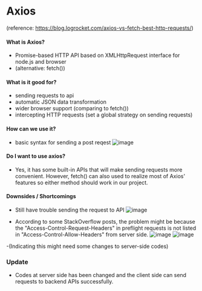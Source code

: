# Axios

(reference: https://blog.logrocket.com/axios-vs-fetch-best-http-requests/)

#### What is Axios?
- Promise-based HTTP API based on XMLHttpRequest interface for node.js and browser
- (alternative: fetch())

#### What is it good for?
- sending requests to api
- automatic JSON data transformation
- wider browser support (comparing to fetch())
- intercepting HTTP requests (set a global strategy on sending requests)

#### How can we use it?
- basic syntax for sending a post reqest
  ![image](https://user-images.githubusercontent.com/35707884/171287060-ac0b7937-010c-4869-9c88-6a48589a6d6e.png)

#### Do I want to use axios?
- Yes, it has some built-in APIs that will make sending requests more convenient. However, fetch() can also used to realize most of Axios' features so either method should work in our project.

#### Downsides / Shortcomings
- Still have trouble sending the request to API
![image](https://user-images.githubusercontent.com/35707884/171289675-f9c1e19a-010c-4633-8ccd-2e93f06daca4.png)

- According to some StackOverflow posts, the problem might be because the "Access-Control-Request-Headers" in preflight requests is not listed in "Access-Control-Allow-Headers" from server side. 
![image](https://user-images.githubusercontent.com/35707884/171291360-551f63d0-0fdf-41af-a753-692e610b8097.png)
![image](https://user-images.githubusercontent.com/35707884/171291380-c9722226-f7be-4137-8035-33a7e4984e93.png)

-(Indicating this might need some changes to server-side codes)

### Update
- Codes at server side has been changed and the client side can send requests to backend APIs successfully. 

